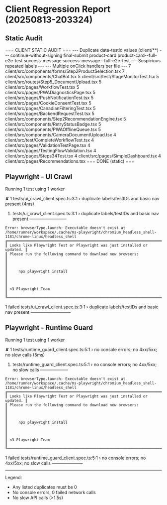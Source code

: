 # Client Regression Report (20250813-203324)

## Static Audit

=== CLIENT STATIC AUDIT ===
--- Duplicate data-testid values (client/**) ---
continue-without-signing
final-submit
product-card
product-card--full-e2e-test
success-message
success-message--full-e2e-test
--- Suspicious repeated labels ---
--- Multiple onClick handlers per file ---
      7 client/src/components/forms/Step2ProductSelection.tsx
      7 client/src/components/ChatBot.tsx
      5 client/src/test/StageMonitorTest.tsx
      5 client/src/routes/Step5_DocumentUpload.tsx
      5 client/src/pages/WorkflowTest.tsx
      5 client/src/pages/PWADiagnosticsPage.tsx
      5 client/src/pages/PushNotificationTest.tsx
      5 client/src/pages/CookieConsentTest.tsx
      5 client/src/pages/CanadianFilteringTest.tsx
      5 client/src/pages/BackendRequestTest.tsx
      5 client/src/components/Step2RecommendationEngine.tsx
      5 client/src/components/RetryStatusBadge.tsx
      5 client/src/components/PWAOfflineQueue.tsx
      5 client/src/components/CameraDocumentUpload.tsx
      4 client/src/test/CompleteWorkflowTest.tsx
      4 client/src/pages/ValidationTestPage.tsx
      4 client/src/pages/TestingFlowValidation.tsx
      4 client/src/pages/Steps34Test.tsx
      4 client/src/pages/SimpleDashboard.tsx
      4 client/src/pages/Recommendations.tsx
=== DONE (static) ===

## Playwright - UI Crawl


Running 1 test using 1 worker

  ✘  1 tests/ui_crawl_client.spec.ts:3:1 › duplicate labels/testIDs and basic nav present (4ms)


  1) tests/ui_crawl_client.spec.ts:3:1 › duplicate labels/testIDs and basic nav present ────────────

    Error: browserType.launch: Executable doesn't exist at /home/runner/workspace/.cache/ms-playwright/chromium_headless_shell-1181/chrome-linux/headless_shell
    ╔═════════════════════════════════════════════════════════════════════════╗
    ║ Looks like Playwright Test or Playwright was just installed or updated. ║
    ║ Please run the following command to download new browsers:              ║
    ║                                                                         ║
    ║     npx playwright install                                              ║
    ║                                                                         ║
    ║ <3 Playwright Team                                                      ║
    ╚═════════════════════════════════════════════════════════════════════════╝

  1 failed
    tests/ui_crawl_client.spec.ts:3:1 › duplicate labels/testIDs and basic nav present ─────────────

## Playwright - Runtime Guard


Running 1 test using 1 worker

  ✘  1 tests/runtime_guard_client.spec.ts:5:1 › no console errors; no 4xx/5xx; no slow calls (5ms)


  1) tests/runtime_guard_client.spec.ts:5:1 › no console errors; no 4xx/5xx; no slow calls ─────────

    Error: browserType.launch: Executable doesn't exist at /home/runner/workspace/.cache/ms-playwright/chromium_headless_shell-1181/chrome-linux/headless_shell
    ╔═════════════════════════════════════════════════════════════════════════╗
    ║ Looks like Playwright Test or Playwright was just installed or updated. ║
    ║ Please run the following command to download new browsers:              ║
    ║                                                                         ║
    ║     npx playwright install                                              ║
    ║                                                                         ║
    ║ <3 Playwright Team                                                      ║
    ╚═════════════════════════════════════════════════════════════════════════╝

  1 failed
    tests/runtime_guard_client.spec.ts:5:1 › no console errors; no 4xx/5xx; no slow calls ──────────

---
Legend:
- Any listed duplicates must be 0
- No console errors, 0 failed network calls
- No slow API calls (>1.5s)

